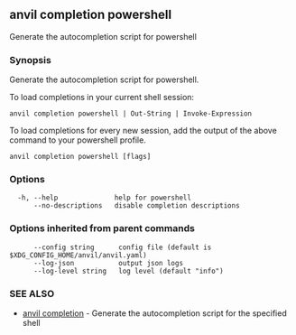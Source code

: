 ## anvil completion powershell

Generate the autocompletion script for powershell

### Synopsis

Generate the autocompletion script for powershell.

To load completions in your current shell session:

	anvil completion powershell | Out-String | Invoke-Expression

To load completions for every new session, add the output of the above command
to your powershell profile.


```
anvil completion powershell [flags]
```

### Options

```
  -h, --help              help for powershell
      --no-descriptions   disable completion descriptions
```

### Options inherited from parent commands

```
      --config string      config file (default is $XDG_CONFIG_HOME/anvil/anvil.yaml)
      --log-json           output json logs
      --log-level string   log level (default "info")
```

### SEE ALSO

* [anvil completion](anvil_completion.md)	 - Generate the autocompletion script for the specified shell

